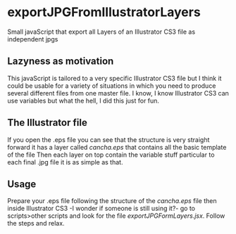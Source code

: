 # exportJPGFromIllustratorLayers
Small javaScript that export all Layers of an Illustrator CS3 file as independent jpgs

## Lazyness as motivation
This javaScript is tailored to a very specific Illustrator CS3 file but I think it could be usable for a variety of situations in which you need to produce several different files from one master file.
I know, I know Illustrator CS3 can use variables but what the hell, I did this just for fun.

## The Illustrator file
If you open the .eps file you can see that the structure is very straight forward it has a layer called *cancha.eps* that contains all the basic template of the file
Then each layer on top contain the variable stuff particular to each final .jpg file it is as simple as that.

## Usage
Prepare your .eps file following the structure of the *cancha.eps* file then inside Illustrator CS3 -I wonder if someone is still using it?- go to scripts>other scripts and look for the file *exportJPGFormLayers.jsx*. Follow the steps and relax.
